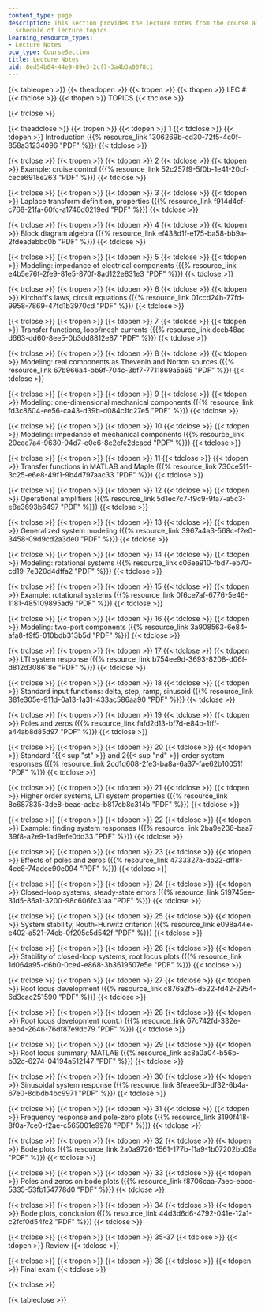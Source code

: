```yaml
---
content_type: page
description: This section provides the lecture notes from the course along with the
  schedule of lecture topics.
learning_resource_types:
- Lecture Notes
ocw_type: CourseSection
title: Lecture Notes
uid: 8ed54b04-44e9-89e3-2cf7-3a4b3a0078c1
---
```


{{< tableopen >}}
{{< theadopen >}}
{{< tropen >}}
{{< thopen >}}
LEC #
{{< thclose >}}
{{< thopen >}}
TOPICS
{{< thclose >}}

{{< trclose >}}

{{< theadclose >}}
{{< tropen >}}
{{< tdopen >}}
1
{{< tdclose >}}
{{< tdopen >}}
Introduction ({{% resource_link 1306269b-cd30-72f5-4c0f-858a31234096 "PDF" %}})
{{< tdclose >}}

{{< trclose >}}
{{< tropen >}}
{{< tdopen >}}
2
{{< tdclose >}}
{{< tdopen >}}
Example: cruise control ({{% resource_link 52c257f9-5f0b-1e41-20cf-cece6918e263 "PDF" %}})
{{< tdclose >}}

{{< trclose >}}
{{< tropen >}}
{{< tdopen >}}
3
{{< tdclose >}}
{{< tdopen >}}
Laplace transform definition, properties ({{% resource_link f914d4cf-c768-21fa-60fc-a1746d0219ed "PDF" %}})
{{< tdclose >}}

{{< trclose >}}
{{< tropen >}}
{{< tdopen >}}
4
{{< tdclose >}}
{{< tdopen >}}
Block diagram algebra ({{% resource_link ef438d1f-e175-ba58-bb9a-2fdeadebbc0b "PDF" %}})
{{< tdclose >}}

{{< trclose >}}
{{< tropen >}}
{{< tdopen >}}
5
{{< tdclose >}}
{{< tdopen >}}
Modeling: impedance of electrical components ({{% resource_link e4b5e76f-2fe9-81e5-870f-8ad122e831e3 "PDF" %}})
{{< tdclose >}}

{{< trclose >}}
{{< tropen >}}
{{< tdopen >}}
6
{{< tdclose >}}
{{< tdopen >}}
Kirchoff's laws, circuit equations ({{% resource_link 01ccd24b-77fd-9958-7869-47fd1b3970cd "PDF" %}})
{{< tdclose >}}

{{< trclose >}}
{{< tropen >}}
{{< tdopen >}}
7
{{< tdclose >}}
{{< tdopen >}}
Transfer functions, loop/mesh currents ({{% resource_link dccb48ac-d663-dd60-8ee5-0b3dd8812e87 "PDF" %}})
{{< tdclose >}}

{{< trclose >}}
{{< tropen >}}
{{< tdopen >}}
8
{{< tdclose >}}
{{< tdopen >}}
Modeling: real components as Thevenin and Norton sources ({{% resource_link 67b966a4-bb9f-704c-3bf7-7711869a5a95 "PDF" %}})
{{< tdclose >}}

{{< trclose >}}
{{< tropen >}}
{{< tdopen >}}
9
{{< tdclose >}}
{{< tdopen >}}
Modeling: one-dimensional mechanical components ({{% resource_link fd3c8604-ee56-ca43-d39b-d084c1fc27e5 "PDF" %}})
{{< tdclose >}}

{{< trclose >}}
{{< tropen >}}
{{< tdopen >}}
10
{{< tdclose >}}
{{< tdopen >}}
Modeling: impedance of mechanical components ({{% resource_link 20cee7a4-9630-94d7-e0e6-8c2efc2dcacd "PDF" %}})
{{< tdclose >}}

{{< trclose >}}
{{< tropen >}}
{{< tdopen >}}
11
{{< tdclose >}}
{{< tdopen >}}
Transfer functions in MATLAB and Maple ({{% resource_link 730ce511-3c25-e6e8-49f1-9b4d797aac33 "PDF" %}})
{{< tdclose >}}

{{< trclose >}}
{{< tropen >}}
{{< tdopen >}}
12
{{< tdclose >}}
{{< tdopen >}}
Operational amplifiers ({{% resource_link 5d1ec7c7-f9c9-9fa7-a5c3-e8e3693b6497 "PDF" %}})
{{< tdclose >}}

{{< trclose >}}
{{< tropen >}}
{{< tdopen >}}
13
{{< tdclose >}}
{{< tdopen >}}
Generalized system modeling ({{% resource_link 3967a4a3-568c-f2e0-3458-09d9cd2a3de0 "PDF" %}})
{{< tdclose >}}

{{< trclose >}}
{{< tropen >}}
{{< tdopen >}}
14
{{< tdclose >}}
{{< tdopen >}}
Modeling: rotational systems ({{% resource_link c06ea910-fbd7-eb70-cd19-7e320d4dffa2 "PDF" %}})
{{< tdclose >}}

{{< trclose >}}
{{< tropen >}}
{{< tdopen >}}
15
{{< tdclose >}}
{{< tdopen >}}
Example: rotational systems ({{% resource_link 0f6ce7af-6776-5e46-1181-485109895ad9 "PDF" %}})
{{< tdclose >}}

{{< trclose >}}
{{< tropen >}}
{{< tdopen >}}
16
{{< tdclose >}}
{{< tdopen >}}
Modeling: two-port components ({{% resource_link 3a908563-6e84-afa8-f9f5-010bdb313b5d "PDF" %}})
{{< tdclose >}}

{{< trclose >}}
{{< tropen >}}
{{< tdopen >}}
17
{{< tdclose >}}
{{< tdopen >}}
LTI system response ({{% resource_link b754ee9d-3693-8208-d06f-d812d308618e "PDF" %}})
{{< tdclose >}}

{{< trclose >}}
{{< tropen >}}
{{< tdopen >}}
18
{{< tdclose >}}
{{< tdopen >}}
Standard input functions: delta, step, ramp, sinusoid ({{% resource_link 381e305e-911d-0a13-1a31-433ac586aa90 "PDF" %}})
{{< tdclose >}}

{{< trclose >}}
{{< tropen >}}
{{< tdopen >}}
19
{{< tdclose >}}
{{< tdopen >}}
Poles and zeros ({{% resource_link fafd2d13-bf7d-e84b-1fff-a44ab8d85d97 "PDF" %}})
{{< tdclose >}}

{{< trclose >}}
{{< tropen >}}
{{< tdopen >}}
20
{{< tdclose >}}
{{< tdopen >}}
Standard 1{{< sup "st" >}} and 2{{< sup "nd" >}} order system responses ({{% resource_link 2cd1d608-2fe3-ba8a-6a37-fae62b10051f "PDF" %}})
{{< tdclose >}}

{{< trclose >}}
{{< tropen >}}
{{< tdopen >}}
21
{{< tdclose >}}
{{< tdopen >}}
Higher order systems, LTI system properties ({{% resource_link 8e687835-3de8-beae-acba-b817cb8c314b "PDF" %}})
{{< tdclose >}}

{{< trclose >}}
{{< tropen >}}
{{< tdopen >}}
22
{{< tdclose >}}
{{< tdopen >}}
Example: finding system responses ({{% resource_link 2ba9e236-baa7-39f8-a2e9-1ad9efe0dd33 "PDF" %}})
{{< tdclose >}}

{{< trclose >}}
{{< tropen >}}
{{< tdopen >}}
23
{{< tdclose >}}
{{< tdopen >}}
Effects of poles and zeros ({{% resource_link 4733327a-db22-dff8-4ec8-74adce90e094 "PDF" %}})
{{< tdclose >}}

{{< trclose >}}
{{< tropen >}}
{{< tdopen >}}
24
{{< tdclose >}}
{{< tdopen >}}
Closed-loop systems, steady-state errors ({{% resource_link 519745ee-31d5-86a1-3200-98c606fc31aa "PDF" %}})
{{< tdclose >}}

{{< trclose >}}
{{< tropen >}}
{{< tdopen >}}
25
{{< tdclose >}}
{{< tdopen >}}
System stability, Routh-Hurwitz criterion ({{% resource_link e098a44e-e402-a521-74eb-0f205c5d542f "PDF" %}})
{{< tdclose >}}

{{< trclose >}}
{{< tropen >}}
{{< tdopen >}}
26
{{< tdclose >}}
{{< tdopen >}}
Stability of closed-loop systems, root locus plots ({{% resource_link 1d064a95-d6b0-0ce4-e868-3b3619507e5e "PDF" %}})
{{< tdclose >}}

{{< trclose >}}
{{< tropen >}}
{{< tdopen >}}
27
{{< tdclose >}}
{{< tdopen >}}
Root locus development ({{% resource_link c876a2f5-d522-fd42-2954-6d3cac251590 "PDF" %}})
{{< tdclose >}}

{{< trclose >}}
{{< tropen >}}
{{< tdopen >}}
28
{{< tdclose >}}
{{< tdopen >}}
Root locus development (cont.) ({{% resource_link 67c742fd-332e-aeb4-2646-76df87e9dc79 "PDF" %}})
{{< tdclose >}}

{{< trclose >}}
{{< tropen >}}
{{< tdopen >}}
29
{{< tdclose >}}
{{< tdopen >}}
Root locus summary, MATLAB ({{% resource_link ac8a0a04-b56b-b32c-6274-04194a512147 "PDF" %}})
{{< tdclose >}}

{{< trclose >}}
{{< tropen >}}
{{< tdopen >}}
30
{{< tdclose >}}
{{< tdopen >}}
Sinusoidal system response ({{% resource_link 8feaee5b-df32-6b4a-67e0-8dbdb4bc9971 "PDF" %}})
{{< tdclose >}}

{{< trclose >}}
{{< tropen >}}
{{< tdopen >}}
31
{{< tdclose >}}
{{< tdopen >}}
Frequency response and pole-zero plots ({{% resource_link 3190f418-8f0a-7ce0-f2ae-c565001e9978 "PDF" %}})
{{< tdclose >}}

{{< trclose >}}
{{< tropen >}}
{{< tdopen >}}
32
{{< tdclose >}}
{{< tdopen >}}
Bode plots ({{% resource_link 2a0a9726-1561-177b-f1a9-1b07202bb09a "PDF" %}})
{{< tdclose >}}

{{< trclose >}}
{{< tropen >}}
{{< tdopen >}}
33
{{< tdclose >}}
{{< tdopen >}}
Poles and zeros on bode plots ({{% resource_link f8706caa-7aec-ebcc-5335-53fb154778d0 "PDF" %}})
{{< tdclose >}}

{{< trclose >}}
{{< tropen >}}
{{< tdopen >}}
34
{{< tdclose >}}
{{< tdopen >}}
Bode plots, conclusion ({{% resource_link 44d3d6d6-4792-041e-12a1-c2fcf0d54fc2 "PDF" %}})
{{< tdclose >}}

{{< trclose >}}
{{< tropen >}}
{{< tdopen >}}
35-37
{{< tdclose >}}
{{< tdopen >}}
Review
{{< tdclose >}}

{{< trclose >}}
{{< tropen >}}
{{< tdopen >}}
38
{{< tdclose >}}
{{< tdopen >}}
Final exam
{{< tdclose >}}

{{< trclose >}}

{{< tableclose >}}